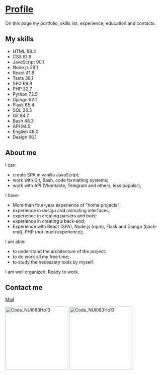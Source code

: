 # [Profile](https://pin-cup.github.io/Profile/)

On this page my portfolio, skills list, experience, education and contacts.


## My skills

- HTML 88.4
- CSS 81.9
- JavaScript 90.1
- Node.js 29.1
- React 41.8
- Tests 38.1
- SEO 66.9
- PHP 32.7
- Python 72.5
- Django 62.1
- Flask 65.4
- SQL 26.3
- Git 84.7
- Bash 48.3
- API 94.5
- English 48.0
- Design 66.1


## About me

I can:
- create SPA in vanilla JavaScript;
- work with Git, Bash, code formatting systems;
- work with API (Vkontakte, Telegram and others, less popular);


I have:
- More than four-year experience of "home projects";
- experience in design and animating interfaces;
- experience in creating parsers and bots;
- experience in creating a back-end;
- Experience with React (SPA), Node.js (npm), Flask and Django (back-end), PHP (not much experience);


I am able:
- to understand the architecture of the project;
- to do work all my free time;
- to study the necessary tools by myself.

I am well organized. Ready to work.


## Contact me
[Mail](mailto:alexander.poz.ur@gmail.com)

<!-- <img width="960" alt="Code_NUl083Ho13" src="https://user-images.githubusercontent.com/70973663/123512015-a14f6580-d68d-11eb-9489-0a594ca079e0.png"> -->
<img height="200px" alt="Code_NUl083Ho13" src="https://user-images.githubusercontent.com/70973663/124184240-f0e4c580-dac1-11eb-9487-c7133edde603.png">
<img height="200px" alt="Code_NUl083Ho13" src="https://user-images.githubusercontent.com/70973663/124184308-0e199400-dac2-11eb-9ad1-804fd2beda51.png">
